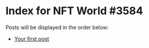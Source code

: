 # Index for NFT World #3584
Posts will be displayed in the order below:

- [Your first post](./001-first.md)

